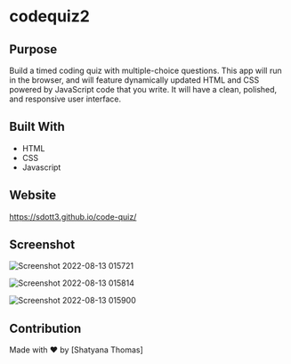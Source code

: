 # codequiz2

## Purpose 
Build a timed coding quiz with multiple-choice questions. This app will run in the browser, and will feature dynamically updated HTML and CSS powered by JavaScript code that you write. It will have a clean, polished, and responsive user interface.

## Built With 
* HTML
* CSS
* Javascript

## Website
https://sdott3.github.io/code-quiz/

## Screenshot
![Screenshot 2022-08-13 015721](https://user-images.githubusercontent.com/93238809/184471025-5bea95da-e1f8-49c2-ac67-00f95cea2170.png)

![Screenshot 2022-08-13 015814](https://user-images.githubusercontent.com/93238809/184471037-c50a8679-2a91-4f0c-9081-773da48d4bbc.png)

![Screenshot 2022-08-13 015900](https://user-images.githubusercontent.com/93238809/184471042-3ffe6699-fc58-4178-a36b-c3ba5a25f742.png)

## Contribution 
Made with ❤️ by [Shatyana Thomas]
